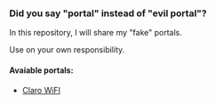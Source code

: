 ### Did you say "portal" instead of "evil portal"?
In this repository, I will share my "fake" portals.

Use on your own responsibility.
#### Avaiable portals: 

 - [Claro WiFI](/claro)
